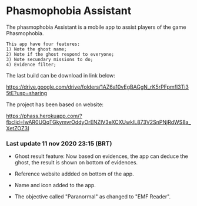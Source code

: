 # Phasmophobia Assistant

The phasmophobia Assistant is a mobile app to assist players of the game Phasmophobia.

    This app have four features:
    1) Note the ghost name;
    2) Note if the ghost respond to everyone;
    3) Note secundary missions to do;
    4) Evidence filter;
    
The last build can be download in link below: 

https://drive.google.com/drive/folders/1AZ6a10vEgBAGgN_rK5rPFpmfI3Ti35tE?usp=sharing
    
The project has been based on website: 

https://phass.herokuapp.com/?fbclid=IwAR0UQqTGkymvrOddyOrENZIV3eXCXUwklL873V2SnPNjRdWS8a_XetZOZ3I

### Last update 11 nov 2020 23:15 (BRT)

* Ghost result feature: Now based on evidences, the app can deduce the ghost, the result is shown on bottom of evidences.

* Reference website addded on bottom of the app.

* Name and icon added to the app.

* The objective called "Paranormal" as changed to "EMF Reader".
